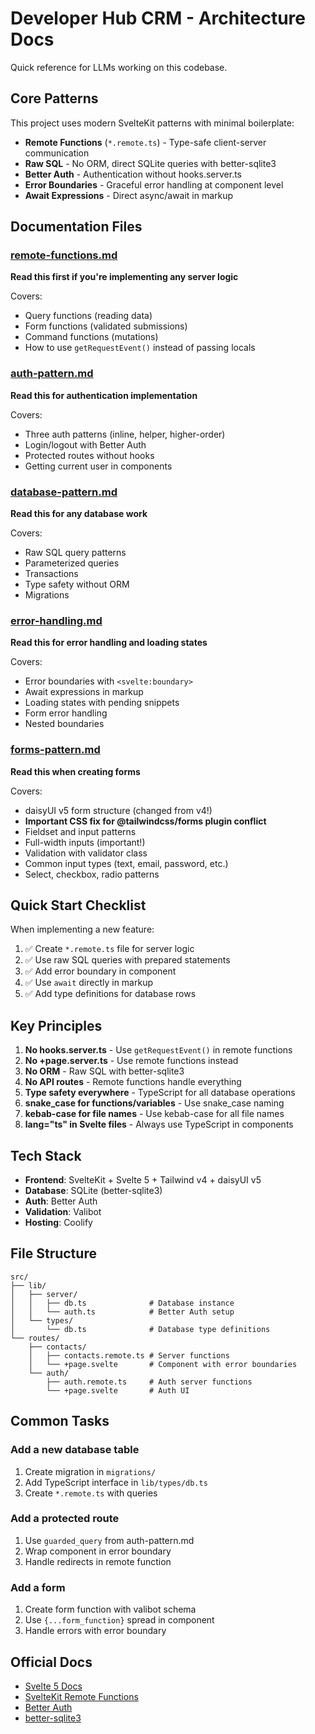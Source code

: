 # Developer Hub CRM - Architecture Docs

Quick reference for LLMs working on this codebase.

## Core Patterns

This project uses modern SvelteKit patterns with minimal boilerplate:

- **Remote Functions** (`*.remote.ts`) - Type-safe client-server
  communication
- **Raw SQL** - No ORM, direct SQLite queries with better-sqlite3
- **Better Auth** - Authentication without hooks.server.ts
- **Error Boundaries** - Graceful error handling at component level
- **Await Expressions** - Direct async/await in markup

## Documentation Files

### [remote-functions.md](./remote-functions.md)

**Read this first if you're implementing any server logic**

Covers:

- Query functions (reading data)
- Form functions (validated submissions)
- Command functions (mutations)
- How to use `getRequestEvent()` instead of passing locals

### [auth-pattern.md](./auth-pattern.md)

**Read this for authentication implementation**

Covers:

- Three auth patterns (inline, helper, higher-order)
- Login/logout with Better Auth
- Protected routes without hooks
- Getting current user in components

### [database-pattern.md](./database-pattern.md)

**Read this for any database work**

Covers:

- Raw SQL query patterns
- Parameterized queries
- Transactions
- Type safety without ORM
- Migrations

### [error-handling.md](./error-handling.md)

**Read this for error handling and loading states**

Covers:

- Error boundaries with `<svelte:boundary>`
- Await expressions in markup
- Loading states with pending snippets
- Form error handling
- Nested boundaries

### [forms-pattern.md](./forms-pattern.md)

**Read this when creating forms**

Covers:

- daisyUI v5 form structure (changed from v4!)
- **Important CSS fix for @tailwindcss/forms plugin conflict**
- Fieldset and input patterns
- Full-width inputs (important!)
- Validation with validator class
- Common input types (text, email, password, etc.)
- Select, checkbox, radio patterns

## Quick Start Checklist

When implementing a new feature:

1. ✅ Create `*.remote.ts` file for server logic
2. ✅ Use raw SQL queries with prepared statements
3. ✅ Add error boundary in component
4. ✅ Use `await` directly in markup
5. ✅ Add type definitions for database rows

## Key Principles

1. **No hooks.server.ts** - Use `getRequestEvent()` in remote
   functions
2. **No +page.server.ts** - Use remote functions instead
3. **No ORM** - Raw SQL with better-sqlite3
4. **No API routes** - Remote functions handle everything
5. **Type safety everywhere** - TypeScript for all database operations
6. **snake_case for functions/variables** - Use snake_case naming
7. **kebab-case for file names** - Use kebab-case for all file names
8. **lang="ts" in Svelte files** - Always use TypeScript in components

## Tech Stack

- **Frontend**: SvelteKit + Svelte 5 + Tailwind v4 + daisyUI v5
- **Database**: SQLite (better-sqlite3)
- **Auth**: Better Auth
- **Validation**: Valibot
- **Hosting**: Coolify

## File Structure

```
src/
├── lib/
│   ├── server/
│   │   ├── db.ts              # Database instance
│   │   └── auth.ts            # Better Auth setup
│   └── types/
│       └── db.ts              # Database type definitions
└── routes/
    ├── contacts/
    │   ├── contacts.remote.ts # Server functions
    │   └── +page.svelte       # Component with error boundaries
    └── auth/
        ├── auth.remote.ts     # Auth server functions
        └── +page.svelte       # Auth UI
```

## Common Tasks

### Add a new database table

1. Create migration in `migrations/`
2. Add TypeScript interface in `lib/types/db.ts`
3. Create `*.remote.ts` with queries

### Add a protected route

1. Use `guarded_query` from auth-pattern.md
2. Wrap component in error boundary
3. Handle redirects in remote function

### Add a form

1. Create form function with valibot schema
2. Use `{...form_function}` spread in component
3. Handle errors with error boundary

## Official Docs

- [Svelte 5 Docs](https://svelte.dev/docs)
- [SvelteKit Remote Functions](https://svelte.dev/docs/kit/remote-functions)
- [Better Auth](https://better-auth.com)
- [better-sqlite3](https://github.com/WiseLibs/better-sqlite3)
